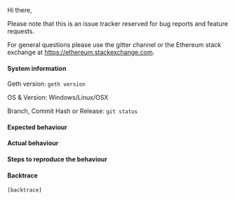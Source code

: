 Hi there,

Please note that this is an issue tracker reserved for bug reports and feature requests.

For general questions please use the gitter channel or the Ethereum stack exchange at https://ethereum.stackexchange.com.

#### System information

Geth version: `geth version`

OS & Version: Windows/Linux/OSX

Branch, Commit Hash or Release: `git status`

#### Expected behaviour


#### Actual behaviour


#### Steps to reproduce the behaviour


#### Backtrace

````
[backtrace]
````
